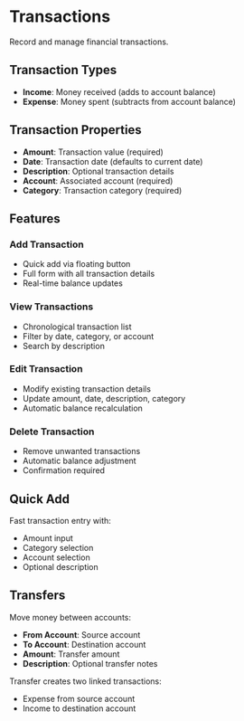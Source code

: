 # Transactions

Record and manage financial transactions.

## Transaction Types

- **Income**: Money received (adds to account balance)
- **Expense**: Money spent (subtracts from account balance)

## Transaction Properties

- **Amount**: Transaction value (required)
- **Date**: Transaction date (defaults to current date)
- **Description**: Optional transaction details
- **Account**: Associated account (required)
- **Category**: Transaction category (required)

## Features

### Add Transaction
- Quick add via floating button
- Full form with all transaction details
- Real-time balance updates

### View Transactions
- Chronological transaction list
- Filter by date, category, or account
- Search by description

### Edit Transaction
- Modify existing transaction details
- Update amount, date, description, category
- Automatic balance recalculation

### Delete Transaction
- Remove unwanted transactions
- Automatic balance adjustment
- Confirmation required

## Quick Add
Fast transaction entry with:
- Amount input
- Category selection
- Account selection
- Optional description

## Transfers

Move money between accounts:
- **From Account**: Source account
- **To Account**: Destination account
- **Amount**: Transfer amount
- **Description**: Optional transfer notes

Transfer creates two linked transactions:
- Expense from source account
- Income to destination account
